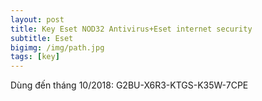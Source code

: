 ```yaml
---
layout: post
title: Key Eset NOD32 Antivirus+Eset internet security
subtitle: Eset
bigimg: /img/path.jpg
tags: [key]
---
```


Dùng đến tháng 10/2018: G2BU-X6R3-KTGS-K35W-7CPE

<div id="fb-root"></div>
<script>(function(d, s, id) {
  var js, fjs = d.getElementsByTagName(s)[0];
  if (d.getElementById(id)) return;
  js = d.createElement(s); js.id = id;
  js.src = 'https://connect.facebook.net/vi_VN/sdk.js#xfbml=1&version=v2.12';
  fjs.parentNode.insertBefore(js, fjs);
}(document, 'script', 'facebook-jssdk'));</script>

<div class="fb-comments" data-href="https://github.com/tha1982/tha1982.github.io/edit/master/_posts/2018-04-29-key-eset.md" data-numposts="5"></div>
